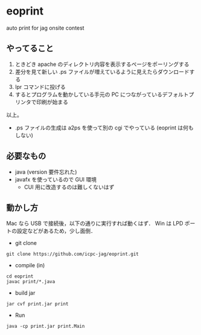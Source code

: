eoprint
=======

auto print for jag onsite contest

やってること
------------

1. ときどき apache のディレクトリ内容を表示するページをポーリングする
2. 差分を見て新しい .ps ファイルが増えているように見えたらダウンロードする
3. lpr コマンドに投げる
4. するとプログラムを動かしている手元の PC につながっているデフォルトプリンタで印刷が始まる

以上。

* .ps ファイルの生成は a2ps を使って別の cgi でやっている (eoprint は何もしない)

必要なもの
----------

* java (version 要件忘れた)
* javafx を使っているので GUI 環境
  * CUI 用に改造するのは難しくないはず

動かし方
---------

Mac なら USB で接続後，以下の通りに実行すれば動くはず．
Win は LPD ポートの設定などがあるため，少し面倒．

* git clone
```
git clone https://github.com/icpc-jag/eoprint.git
```

* compile (in)
```
cd eoprint
javac print/*.java
```

* build jar
```
jar cvf print.jar print
```

* Run
```
java -cp print.jar print.Main
```
